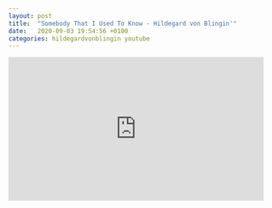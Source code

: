 ```yaml
---
layout: post
title:  "Somebody That I Used To Know - Hildegard von Blingin'"
date:   2020-09-03 19:54:56 +0100
categories: hildegardvonblingin youtube
---
```

<style>.embed-container { position: relative; padding-bottom: 56.25%; height: 0; overflow: hidden; max-width: 100%; } .embed-container iframe, .embed-container object, .embed-container embed { position: absolute; top: 0; left: 0; width: 100%; height: 100%; }</style><div class='embed-container'><iframe src='https://www.youtube.com/embed/Ch1aVmjvYTI' frameborder='0' allowfullscreen></iframe></div>
